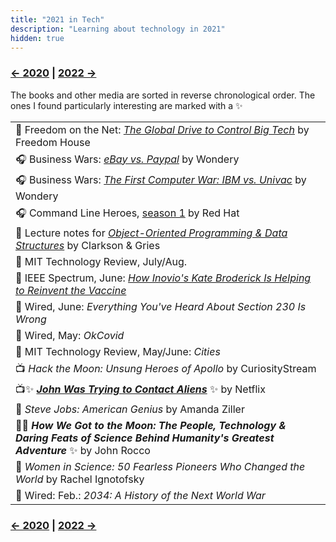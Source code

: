 ```yaml
---
title: "2021 in Tech"
description: "Learning about technology in 2021"
hidden: true
---
```


### [← 2020](/2020/12/31/learn-2020) | [2022 →](/2022/12/31/learn-2022)
The books and other media are sorted in reverse chronological order. The ones I found particularly interesting are marked with a ✨

| |
| --- |
| 📄 Freedom on the Net: _[The Global Drive to Control Big Tech](https://freedomhouse.org/report/freedom-net/2021/global-drive-control-big-tech)_ by Freedom House |
| 🎧 Business Wars: _[eBay vs. Paypal](https://wondery.com/shows/business-wars/season/6/)_ by Wondery |
| 🎧 Business Wars: _[The First Computer War: IBM vs. Univac](https://wondery.com/shows/business-wars/season/4/)_ by Wondery |
| 🎧 Command Line Heroes, [season 1](https://www.redhat.com/en/command-line-heroes/season-1) by Red Hat |
| 📄 Lecture notes for _[Object-Oriented Programming & Data Structures](https://www.cs.cornell.edu/courses/cs2110/2019sp/)_ by Clarkson & Gries |
| 📔 MIT Technology Review, July/Aug. |
| 📔 IEEE Spectrum, June: _[How Inovio's Kate Broderick Is Helping to Reinvent the Vaccine](https://innovate.ieee.org/ieee-spectrum-june-2021/)_ |
| 📔 Wired, June: _Everything You've Heard About Section 230 Is Wrong_ |
| 📔 Wired, May: _OkCovid_ |
| 📔 MIT Technology Review, May/June: _Cities_ |
| 📺 _Hack the Moon: Unsung Heroes of Apollo_	 by CuriosityStream |
| 📺✨ ***[John Was Trying to Contact Aliens](https://www.netflix.com/title/81252991)*** ✨ by Netflix |
| 📕 _Steve Jobs: American Genius_ by Amanda Ziller |
| 📕✨ ***How We Got to the Moon: The People, Technology & Daring Feats of Science Behind Humanity's Greatest Adventure*** ✨ by	John Rocco |
| 📕 _Women in Science: 50 Fearless Pioneers Who Changed the World_ by Rachel Ignotofsky |
| 📔 Wired: Feb.: _2034: A History of the Next World War_ |

### [← 2020](/2020/12/31/learn-2020) | [2022 →](/2022/12/31/learn-2022)
